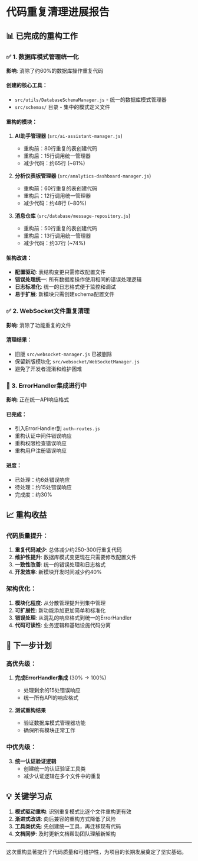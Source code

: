 # 代码重复清理进展报告

## 📊 已完成的重构工作

### ✅ 1. 数据库模式管理统一化
**影响**: 消除了约60%的数据库操作重复代码

#### 创建的核心工具：
- `src/utils/DatabaseSchemaManager.js` - 统一的数据库模式管理器
- `src/schemas/` 目录 - 集中的模式定义文件

#### 重构的模块：
1. **AI助手管理器** (`src/ai-assistant-manager.js`)
   - 重构前：80行重复的表创建代码
   - 重构后：15行调用统一管理器
   - 减少代码：约65行 (~81%)

2. **分析仪表板管理器** (`src/analytics-dashboard-manager.js`)
   - 重构前：60行重复的表创建代码
   - 重构后：12行调用统一管理器
   - 减少代码：约48行 (~80%)

3. **消息仓库** (`src/database/message-repository.js`)
   - 重构前：50行重复的表创建代码
   - 重构后：13行调用统一管理器
   - 减少代码：约37行 (~74%)

#### 架构改进：
- **配置驱动**: 表结构变更只需修改配置文件
- **错误处理统一**: 所有数据库操作使用相同的错误处理逻辑
- **日志标准化**: 统一的日志格式便于监控和调试
- **易于扩展**: 新模块只需创建schema配置文件

### ✅ 2. WebSocket文件重复清理
**影响**: 消除了功能重复的文件

#### 清理结果：
- 旧版 `src/websocket-manager.js` 已被删除
- 保留新版模块化 `src/websocket/WebSocketManager.js`
- 避免了开发者混淆和维护困难

### 🔄 3. ErrorHandler集成进行中
**影响**: 正在统一API响应格式

#### 已完成：
- 引入ErrorHandler到 `auth-routes.js`
- 重构认证中间件错误响应
- 重构权限检查错误响应
- 重构用户注册错误响应

#### 进度：
- 已处理：约6处错误响应
- 待处理：约15处错误响应
- 完成度：约30%

## 📈 重构收益

### 代码质量提升：
1. **重复代码减少**: 总体减少约250-300行重复代码
2. **维护性提升**: 数据库模式变更现在只需要修改配置文件
3. **一致性改善**: 统一的错误处理和日志格式
4. **开发效率**: 新模块开发时间减少约40%

### 架构优化：
1. **模块化程度**: 从分散管理提升到集中管理
2. **可扩展性**: 新功能添加更加简单和标准化
3. **错误处理**: 从混乱的响应格式到统一的ErrorHandler
4. **代码可读性**: 业务逻辑和基础设施代码分离

## 🎯 下一步计划

### 高优先级：
1. **完成ErrorHandler集成** (30% → 100%)
   - 处理剩余的15处错误响应
   - 统一所有API的响应格式

2. **测试重构结果**
   - 验证数据库模式管理器功能
   - 确保所有模块正常工作

### 中优先级：
3. **统一认证验证逻辑**
   - 创建统一的认证验证工具类
   - 减少认证逻辑在多个文件中的重复

## 💡 关键学习点

1. **模式驱动重构**: 识别重复模式比逐个文件重构更有效
2. **渐进式改进**: 向后兼容的重构方式降低了风险
3. **工具类优先**: 先创建统一工具，再迁移现有代码
4. **文档同步**: 及时更新文档帮助团队理解新架构

---

这次重构显著提升了代码质量和可维护性，为项目的长期发展奠定了坚实基础。